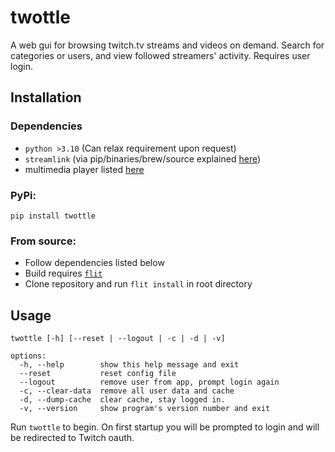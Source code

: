 # twottle
A web gui for browsing twitch.tv streams and videos on demand. Search for categories or users, and view followed streamers' activity. Requires user login.

## Installation
### Dependencies
- `python >3.10` (Can relax requirement upon request)
- `streamlink` (via pip/binaries/brew/source explained [here](https://streamlink.github.io/install.html#))
- multimedia player listed [here](https://streamlink.github.io/players.html#player-compatibility)

### PyPi:

`pip install twottle`

### From source:
- Follow dependencies listed below
- Build requires [`flit`](https://flit.readthedocs.io/en/latest/)
- Clone repository and run `flit install` in root directory


## Usage
```
twottle [-h] [--reset | --logout | -c | -d | -v]

options:
  -h, --help        show this help message and exit
  --reset           reset config file
  --logout          remove user from app, prompt login again
  -c, --clear-data  remove all user data and cache
  -d, --dump-cache  clear cache, stay logged in.
  -v, --version     show program's version number and exit
```
Run `twottle` to begin. On first startup you will be prompted to login and will be redirected to Twitch oauth.
